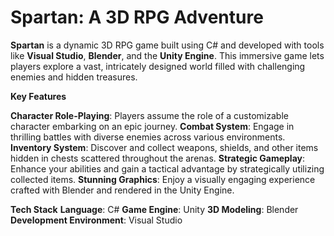 # Spartan: A 3D RPG Adventure
**Spartan** is a dynamic 3D RPG game built using C# and developed with tools like **Visual Studio**, **Blender**, and the **Unity Engine**. This immersive game lets players explore a vast, intricately designed world filled with challenging enemies and hidden treasures.

**Key Features**

  **Character Role-Playing**: Players assume the role of a customizable character embarking on an epic journey.
  **Combat System**: Engage in thrilling battles with diverse enemies across various environments.
  **Inventory System**: Discover and collect weapons, shields, and other items hidden in chests scattered throughout the arenas.
  **Strategic Gameplay**: Enhance your abilities and gain a tactical advantage by strategically utilizing collected items.
  **Stunning Graphics**: Enjoy a visually engaging experience crafted with Blender and rendered in the Unity Engine.
  
**Tech Stack**
**Language**: C#
**Game Engine**: Unity
**3D Modeling**: Blender
**Development Environment**: Visual Studio
